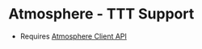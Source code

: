 # Atmosphere - TTT Support
 - Requires [Atmosphere Client API](https://github.com/Pika-Software/gmlm_atmosphere_api) 
